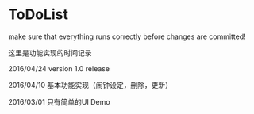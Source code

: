 # ToDoList

make sure that everything runs correctly before changes are committed!

这里是功能实现的时间记录

2016/04/24 version 1.0 release

2016/04/10 基本功能实现（闹钟设定，删除，更新）

2016/03/01 只有简单的UI Demo


